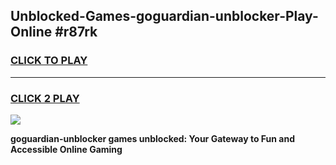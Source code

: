 
## Unblocked-Games-goguardian-unblocker-Play-Online #r87rk
<h3>
<a href="https://news.freeplayer.one?title=goguardian-unblocker&ref=3">CLICK TO PLAY</a></h3>
<hr>

<h3>
<a href="https://news.freeplayer.one?title=goguardian-unblocker&ref=3">CLICK 2 PLAY</a>
  
</h3>

<a href="https://news.freeplayer.one?title=goguardian-unblocker&ref=3"><img src="https://clearcache.store/games.png"></a>


**goguardian-unblocker games unblocked: Your Gateway to Fun and Accessible Online Gaming**
